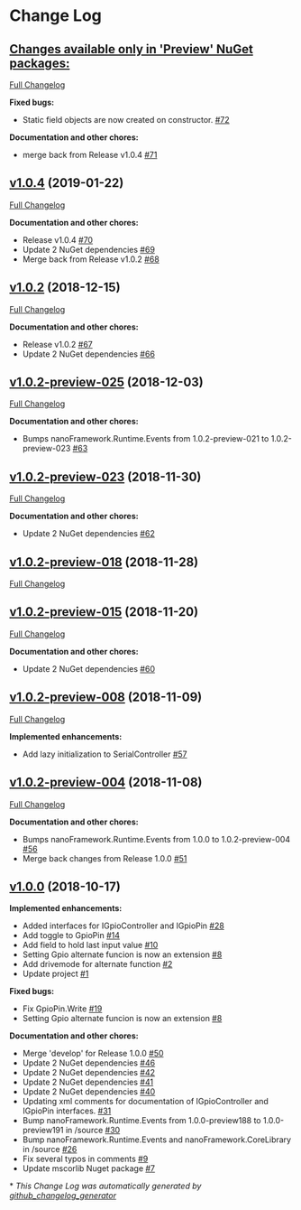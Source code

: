 # Change Log

## [**Changes available only in 'Preview' NuGet packages:**](https://github.com/nanoframework/lib-Windows.Devices.Gpio/tree/HEAD)

[Full Changelog](https://github.com/nanoframework/lib-Windows.Devices.Gpio/compare/v1.0.4...HEAD)

**Fixed bugs:**

- Static field objects are now created on constructor. [\#72](https://github.com/nanoframework/lib-Windows.Devices.Gpio/pull/72)

**Documentation and other chores:**

- merge back from Release v1.0.4 [\#71](https://github.com/nanoframework/lib-Windows.Devices.Gpio/pull/71)

## [v1.0.4](https://github.com/nanoframework/lib-Windows.Devices.Gpio/tree/v1.0.4) (2019-01-22)
[Full Changelog](https://github.com/nanoframework/lib-Windows.Devices.Gpio/compare/v1.0.2...v1.0.4)

**Documentation and other chores:**

- Release v1.0.4 [\#70](https://github.com/nanoframework/lib-Windows.Devices.Gpio/pull/70)
- Update 2 NuGet dependencies [\#69](https://github.com/nanoframework/lib-Windows.Devices.Gpio/pull/69)
- Merge back from Release v1.0.2 [\#68](https://github.com/nanoframework/lib-Windows.Devices.Gpio/pull/68)

## [v1.0.2](https://github.com/nanoframework/lib-Windows.Devices.Gpio/tree/v1.0.2) (2018-12-15)
[Full Changelog](https://github.com/nanoframework/lib-Windows.Devices.Gpio/compare/v1.0.2-preview-025...v1.0.2)

**Documentation and other chores:**

- Release v1.0.2 [\#67](https://github.com/nanoframework/lib-Windows.Devices.Gpio/pull/67)
- Update 2 NuGet dependencies [\#66](https://github.com/nanoframework/lib-Windows.Devices.Gpio/pull/66)

## [v1.0.2-preview-025](https://github.com/nanoframework/lib-Windows.Devices.Gpio/tree/v1.0.2-preview-025) (2018-12-03)
[Full Changelog](https://github.com/nanoframework/lib-Windows.Devices.Gpio/compare/v1.0.2-preview-023...v1.0.2-preview-025)

**Documentation and other chores:**

- Bumps nanoFramework.Runtime.Events from 1.0.2-preview-021 to 1.0.2-preview-023 [\#63](https://github.com/nanoframework/lib-Windows.Devices.Gpio/pull/63)

## [v1.0.2-preview-023](https://github.com/nanoframework/lib-Windows.Devices.Gpio/tree/v1.0.2-preview-023) (2018-11-30)
[Full Changelog](https://github.com/nanoframework/lib-Windows.Devices.Gpio/compare/v1.0.2-preview-018...v1.0.2-preview-023)

**Documentation and other chores:**

- Update 2 NuGet dependencies [\#62](https://github.com/nanoframework/lib-Windows.Devices.Gpio/pull/62)

## [v1.0.2-preview-018](https://github.com/nanoframework/lib-Windows.Devices.Gpio/tree/v1.0.2-preview-018) (2018-11-28)
[Full Changelog](https://github.com/nanoframework/lib-Windows.Devices.Gpio/compare/v1.0.2-preview-015...v1.0.2-preview-018)

## [v1.0.2-preview-015](https://github.com/nanoframework/lib-Windows.Devices.Gpio/tree/v1.0.2-preview-015) (2018-11-20)
[Full Changelog](https://github.com/nanoframework/lib-Windows.Devices.Gpio/compare/v1.0.2-preview-008...v1.0.2-preview-015)

**Documentation and other chores:**

- Update 2 NuGet dependencies [\#60](https://github.com/nanoframework/lib-Windows.Devices.Gpio/pull/60)

## [v1.0.2-preview-008](https://github.com/nanoframework/lib-Windows.Devices.Gpio/tree/v1.0.2-preview-008) (2018-11-09)
[Full Changelog](https://github.com/nanoframework/lib-Windows.Devices.Gpio/compare/v1.0.2-preview-004...v1.0.2-preview-008)

**Implemented enhancements:**

- Add lazy initialization to SerialController [\#57](https://github.com/nanoframework/lib-Windows.Devices.Gpio/pull/57)

## [v1.0.2-preview-004](https://github.com/nanoframework/lib-Windows.Devices.Gpio/tree/v1.0.2-preview-004) (2018-11-08)
[Full Changelog](https://github.com/nanoframework/lib-Windows.Devices.Gpio/compare/v1.0.0...v1.0.2-preview-004)

**Documentation and other chores:**

- Bumps nanoFramework.Runtime.Events from 1.0.0 to 1.0.2-preview-004 [\#56](https://github.com/nanoframework/lib-Windows.Devices.Gpio/pull/56)
- Merge back changes from Release 1.0.0 [\#51](https://github.com/nanoframework/lib-Windows.Devices.Gpio/pull/51)

## [v1.0.0](https://github.com/nanoframework/lib-Windows.Devices.Gpio/tree/v1.0.0) (2018-10-17)
**Implemented enhancements:**

- Added interfaces for IGpioController and IGpioPin  [\#28](https://github.com/nanoframework/lib-Windows.Devices.Gpio/pull/28)
- Add toggle to GpioPin [\#14](https://github.com/nanoframework/lib-Windows.Devices.Gpio/pull/14)
- Add field to hold last input value [\#10](https://github.com/nanoframework/lib-Windows.Devices.Gpio/pull/10)
- Setting Gpio alternate funcion is now an extension [\#8](https://github.com/nanoframework/lib-Windows.Devices.Gpio/pull/8)
- Add drivemode for alternate function [\#2](https://github.com/nanoframework/lib-Windows.Devices.Gpio/pull/2)
- Update project [\#1](https://github.com/nanoframework/lib-Windows.Devices.Gpio/pull/1)

**Fixed bugs:**

- Fix GpioPin.Write [\#19](https://github.com/nanoframework/lib-Windows.Devices.Gpio/pull/19)
- Setting Gpio alternate funcion is now an extension [\#8](https://github.com/nanoframework/lib-Windows.Devices.Gpio/pull/8)

**Documentation and other chores:**

- Merge 'develop' for Release 1.0.0 [\#50](https://github.com/nanoframework/lib-Windows.Devices.Gpio/pull/50)
- Update 2 NuGet dependencies [\#46](https://github.com/nanoframework/lib-Windows.Devices.Gpio/pull/46)
- Update 2 NuGet dependencies [\#42](https://github.com/nanoframework/lib-Windows.Devices.Gpio/pull/42)
- Update 2 NuGet dependencies [\#41](https://github.com/nanoframework/lib-Windows.Devices.Gpio/pull/41)
- Update 2 NuGet dependencies [\#40](https://github.com/nanoframework/lib-Windows.Devices.Gpio/pull/40)
- Updating xml comments for documentation of IGpioController and IGpioPin interfaces. [\#31](https://github.com/nanoframework/lib-Windows.Devices.Gpio/pull/31)
- Bump nanoFramework.Runtime.Events from 1.0.0-preview188 to 1.0.0-preview191 in /source [\#30](https://github.com/nanoframework/lib-Windows.Devices.Gpio/pull/30)
- Bump nanoFramework.Runtime.Events and nanoFramework.CoreLibrary in /source [\#26](https://github.com/nanoframework/lib-Windows.Devices.Gpio/pull/26)
- Fix several typos in comments [\#9](https://github.com/nanoframework/lib-Windows.Devices.Gpio/pull/9)
- Update mscorlib Nuget package [\#7](https://github.com/nanoframework/lib-Windows.Devices.Gpio/pull/7)



\* *This Change Log was automatically generated by [github_changelog_generator](https://github.com/skywinder/Github-Changelog-Generator)*